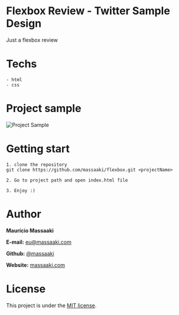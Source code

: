 # Flexbox Review - Twitter Sample Design
Just a flexbox review


# Techs 
```
- html
- css
```

# Project sample
![Project Sample](https://github.com/massaaki/flexbox/blob/master/repo-images/project-print-01.png)


# Getting start
```
1. clone the repository
git clone https://github.com/massaaki/flexbox.git <projectName>

2. Go to project path and open index.html file

3. Enjoy :)
```


# Author
**Maurício Massaaki**

**E-mail:** eu@massaaki.com

**Github:**  [@massaaki](https://github.com/massaaki)

**Website:**  [massaaki.com](https://massaaki.com)

# License
This project is under the [MIT license](https://opensource.org/licenses/MIT).
